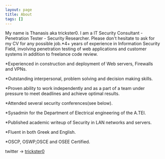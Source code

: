 ```yaml
---
layout: page
title: About
tags: []
---
```

My name is Thanasis aka trickster0. I am a IT Security Consultant - Penetration Tester - Security Researcher. Please don't hesitate to ask for my CV for any possible job.*4+ years of experience in Information Security Field, involving penetration testing of web applications and customer systems in addition to freelance code review.

    
*Experienced in construction and deployment of Web servers, Firewalls and VPNs.

    
*Outstanding interpersonal, problem solving and decision making skills.

    
*Proven ability to work independently and as a part of a team under pressure to meet deadlines and achieve optimal results.

    
*Attended several security conferences(see below).

    
*Sysadmin for the Department of Electrical engineering of the A.TEI.

    
*Published academic writeup of Security in LAN networks and servers.

    
*Fluent in both Greek and English.

    
*OSCP, OSWP,OSCE and OSEE Certified.

twitter -> 
[trickster0](https://twitter.com/trickster012)

